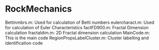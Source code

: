 # RockMechanics
Bettinmbrs.m: Used for calculation of Betti numbers
eulercharact.m: Used for calculation of Euler Characteristics
factFD900.m: Fractal Dimension calculation
fractaldim.m: 2D Fractal dimension calculation
MainCode.m: This is the main code
RegionPropsLabelCluster.m: Cluster labelling and identification code
